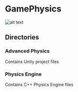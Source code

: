 # GamePhysics
![alt text](https://github.com/borgosity/GamePhysics/blob/master/physicsforgames.gif "Logo Title Text 1")

## Directories
### Advanced Physics
Contains Unity project files

### Physics Engine
Contains C++ Physics Engine files
